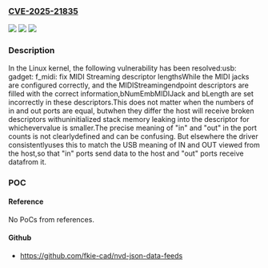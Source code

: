 ### [CVE-2025-21835](https://cve.mitre.org/cgi-bin/cvename.cgi?name=CVE-2025-21835)
![](https://img.shields.io/static/v1?label=Product&message=Linux&color=blue)
![](https://img.shields.io/static/v1?label=Version&message=c8933c3f79568263c90a46f06cf80419e6c63c97%3C%203a983390d14e8498f303fc5cb23ab7d696b815db%20&color=brighgreen)
![](https://img.shields.io/static/v1?label=Vulnerability&message=n%2Fa&color=brighgreen)

### Description

In the Linux kernel, the following vulnerability has been resolved:usb: gadget: f_midi: fix MIDI Streaming descriptor lengthsWhile the MIDI jacks are configured correctly, and the MIDIStreamingendpoint descriptors are filled with the correct information,bNumEmbMIDIJack and bLength are set incorrectly in these descriptors.This does not matter when the numbers of in and out ports are equal, butwhen they differ the host will receive broken descriptors withuninitialized stack memory leaking into the descriptor for whichevervalue is smaller.The precise meaning of "in" and "out" in the port counts is not clearlydefined and can be confusing.  But elsewhere the driver consistentlyuses this to match the USB meaning of IN and OUT viewed from the host,so that "in" ports send data to the host and "out" ports receive datafrom it.

### POC

#### Reference
No PoCs from references.

#### Github
- https://github.com/fkie-cad/nvd-json-data-feeds

